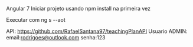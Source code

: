 Angular 7
Iniciar projeto usando npm install na primeira vez

Executar com ng s --aot

API:
https://github.com/RafaelSantana97/teachingPlanAPI
Usuario ADMIN:
email:rodrigoes@outlook.com
senha:123
